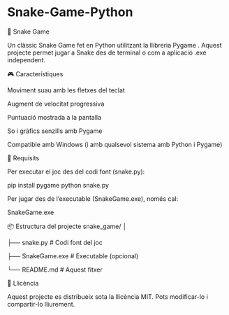 # Snake-Game-Python
🐍 Snake Game

Un clàssic Snake Game fet en Python utilitzant la llibreria Pygame
.
Aquest projecte permet jugar a Snake des de terminal o com a aplicació .exe independent.

🎮 Característiques

Moviment suau amb les fletxes del teclat

Augment de velocitat progressiva

Puntuació mostrada a la pantalla

So i gràfics senzills amb Pygame

Compatible amb Windows (i amb qualsevol sistema amb Python i Pygame)

🧩 Requisits

Per executar el joc des del codi font (snake.py):

pip install pygame
python snake.py


Per jugar des de l’executable (SnakeGame.exe), només cal:

SnakeGame.exe

📦 Estructura del projecte
snake_game/
│

├── snake.py              # Codi font del joc

├── SnakeGame.exe         # Executable (opcional)

└── README.md             # Aquest fitxer

📜 Llicència

Aquest projecte es distribueix sota la llicència MIT. Pots modificar-lo i compartir-lo lliurement.
